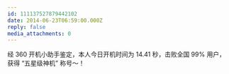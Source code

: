 ```yaml
---
id: 111137527879442102
date: 2014-06-23T06:59:00.000Z
reply: false
media_attachments: 0
---
```


经 360 开机小助手鉴定，本人今日开机时间为 14.41 秒，击败全国 99% 用户，获得 “五星级神机” 称号～！ ​​​​

